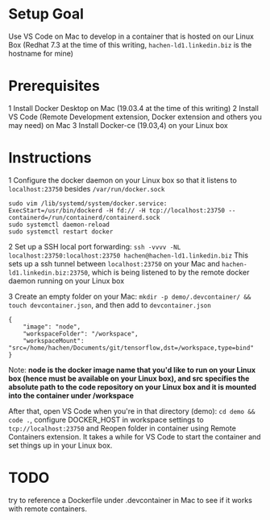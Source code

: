 # Setup Goal

Use VS Code on Mac to develop in a container that is hosted on our Linux Box (Redhat 7.3 at the time of this writing, `hachen-ld1.linkedin.biz` is the hostname for mine)



# Prerequisites

1 Install Docker Desktop on Mac (19.03.4 at the time of this writing)
2 Install VS Code (Remote Development extension, Docker extension and others you may need) on Mac
3 Install Docker-ce (19.03,4) on your Linux box





# Instructions

1 Configure the docker daemon on your Linux box so that it listens to `localhost:23750` besides `/var/run/docker.sock`

    sudo vim /lib/systemd/system/docker.service:  ExecStart=/usr/bin/dockerd -H fd:// -H tcp://localhost:23750 --containerd=/run/containerd/containerd.sock
    sudo systemctl daemon-reload
    sudo systemctl restart docker
2 Set up a SSH local port forwarding:  `ssh -vvvv -NL localhost:23750:localhost:23750 hachen@hachen-ld1.linkedin.biz`  This sets up a ssh tunnel between `localhost:23750` on your Mac and `hachen-ld1.linkedin.biz:23750`, which is being listened to by the remote docker daemon running on your Linux box

3 Create an empty folder on your Mac:  `mkdir -p demo/.devcontainer/ && touch devcontainer.json`, and then add to `devcontainer.json` 

    {
        "image": "node",
        "workspaceFolder": "/workspace",
        "workspaceMount": "src=/home/hachen/Documents/git/tensorflow,dst=/workspace,type=bind"
    }

Note: **node is the docker image name that you'd like to run on your Linux box (hence must be available on your Linux box), and src specifies the absolute path to the code repository on your Linux box and it is mounted into the container under /workspace**

After that, open VS Code when you're in that directory (demo): `cd demo && code .`, configure DOCKER_HOST in workspace settings to  `tcp://localhost:23750` and Reopen folder in container using Remote Containers extension. It takes a while for VS Code to start the container and set things up in your Linux box.



# TODO

try to reference a Dockerfile under .devcontainer in Mac to see if it works with remote containers.
